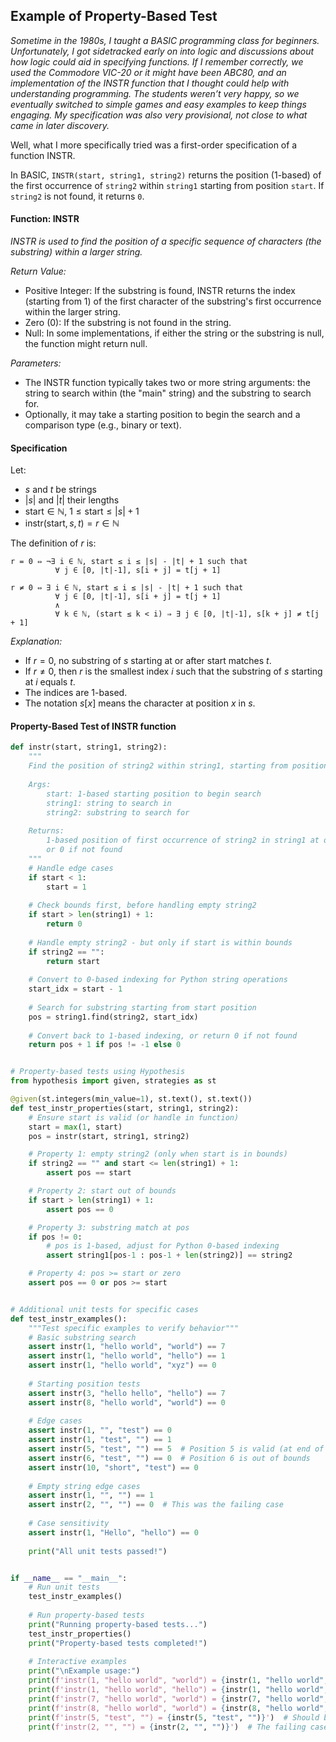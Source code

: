 
## Example of Property-Based Test

*Sometime in the 1980s, I taught a BASIC programming class for beginners. Unfortunately, I got
sidetracked early on into logic and discussions about how logic could aid in specifying functions.
If I remember correctly, we used the Commodore VIC-20 or it might have been ABC80, and an
implementation of the INSTR function that I thought could help with understanding programming.
The students weren’t very happy, so we eventually switched to simple games and easy examples
to keep things engaging. My specification was also very provisional, not close to what came
in later discovery.*

Well, what I more specifically tried was a first-order specification of a function INSTR.

In BASIC, `INSTR(start, string1, string2)` returns the position (1-based) of the first occurrence
of `string2` within `string1` starting from position `start`. If `string2` is not found, it returns `0`.


#### Function: INSTR

*INSTR is used to find the position of a specific sequence of characters (the substring) within a larger string.*

*Return Value:*
- Positive Integer: If the substring is found, INSTR returns the index (starting from 1)
  of the first character of the substring's first occurrence within the larger string. 
- Zero (0): If the substring is not found in the string. 
- Null: In some implementations, if either the string or the substring is null, the function might return null. 

*Parameters:*
- The INSTR function typically takes two or more string arguments: the string to search
  within (the "main" string) and the substring to search for. 
- Optionally, it may take a starting position to begin the search and a comparison type
  (e.g., binary or text). 


#### Specification

Let:

- $s$ and $t$ be strings
- $|s|$ and $|t|$ their lengths
- $\text{start} \in \mathbb{N}$, $1 \leq \text{start} \leq |s| + 1$
- $\text{instr}(\text{start}, s, t) = r \in \mathbb{N}$

The definition of $r$ is:

```
r = 0 ⇔ ¬∃ i ∈ ℕ, start ≤ i ≤ |s| - |t| + 1 such that
          ∀ j ∈ [0, |t|-1], s[i + j] = t[j + 1]

r ≠ 0 ⇔ ∃ i ∈ ℕ, start ≤ i ≤ |s| - |t| + 1 such that
          ∀ j ∈ [0, |t|-1], s[i + j] = t[j + 1]
          ∧
          ∀ k ∈ ℕ, (start ≤ k < i) ⇒ ∃ j ∈ [0, |t|-1], s[k + j] ≠ t[j + 1]
```

*Explanation:*

- If $r = 0$, no substring of $s$ starting at or after $\text{start}$ matches $t$.
- If $r \neq 0$, then $r$ is the smallest index $i$ such that the substring of $s$
  starting at $i$ equals $t$.
- The indices are 1-based.
- The notation $s[x]$ means the character at position $x$ in $s$.


#### Property-Based Test of INSTR function

```python
def instr(start, string1, string2):
    """
    Find the position of string2 within string1, starting from position start.
    
    Args:
        start: 1-based starting position to begin search
        string1: string to search in
        string2: substring to search for
    
    Returns:
        1-based position of first occurrence of string2 in string1 at or after start,
        or 0 if not found
    """
    # Handle edge cases
    if start < 1:
        start = 1
    
    # Check bounds first, before handling empty string2
    if start > len(string1) + 1:
        return 0
    
    # Handle empty string2 - but only if start is within bounds
    if string2 == "":
        return start
    
    # Convert to 0-based indexing for Python string operations
    start_idx = start - 1
    
    # Search for substring starting from start position
    pos = string1.find(string2, start_idx)
    
    # Convert back to 1-based indexing, or return 0 if not found
    return pos + 1 if pos != -1 else 0


# Property-based tests using Hypothesis
from hypothesis import given, strategies as st

@given(st.integers(min_value=1), st.text(), st.text())
def test_instr_properties(start, string1, string2):
    # Ensure start is valid (or handle in function)
    start = max(1, start)
    pos = instr(start, string1, string2)

    # Property 1: empty string2 (only when start is in bounds)
    if string2 == "" and start <= len(string1) + 1:
        assert pos == start

    # Property 2: start out of bounds
    if start > len(string1) + 1:
        assert pos == 0

    # Property 3: substring match at pos
    if pos != 0:
        # pos is 1-based, adjust for Python 0-based indexing
        assert string1[pos-1 : pos-1 + len(string2)] == string2

    # Property 4: pos >= start or zero
    assert pos == 0 or pos >= start


# Additional unit tests for specific cases
def test_instr_examples():
    """Test specific examples to verify behavior"""
    # Basic substring search
    assert instr(1, "hello world", "world") == 7
    assert instr(1, "hello world", "hello") == 1
    assert instr(1, "hello world", "xyz") == 0
    
    # Starting position tests
    assert instr(3, "hello hello", "hello") == 7
    assert instr(8, "hello world", "world") == 0
    
    # Edge cases
    assert instr(1, "", "test") == 0
    assert instr(1, "test", "") == 1
    assert instr(5, "test", "") == 5  # Position 5 is valid (at end of 4-char string)
    assert instr(6, "test", "") == 0  # Position 6 is out of bounds
    assert instr(10, "short", "test") == 0
    
    # Empty string edge cases
    assert instr(1, "", "") == 1
    assert instr(2, "", "") == 0  # This was the failing case
    
    # Case sensitivity
    assert instr(1, "Hello", "hello") == 0
    
    print("All unit tests passed!")


if __name__ == "__main__":
    # Run unit tests
    test_instr_examples()
    
    # Run property-based tests
    print("Running property-based tests...")
    test_instr_properties()
    print("Property-based tests completed!")
    
    # Interactive examples
    print("\nExample usage:")
    print(f'instr(1, "hello world", "world") = {instr(1, "hello world", "world")}')
    print(f'instr(1, "hello world", "hello") = {instr(1, "hello world", "hello")}')
    print(f'instr(7, "hello world", "world") = {instr(7, "hello world", "world")}')
    print(f'instr(8, "hello world", "world") = {instr(8, "hello world", "world")}')
    print(f'instr(5, "test", "") = {instr(5, "test", "")}')  # Should be 5
    print(f'instr(2, "", "") = {instr(2, "", "")}')  # The failing case
```


